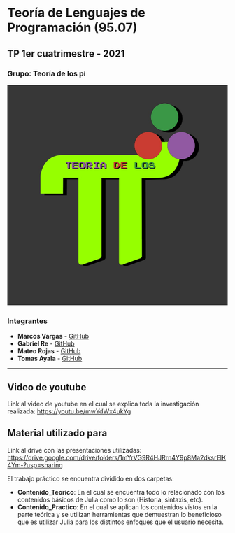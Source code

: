 # Teoría de Lenguajes de Programación (95.07)

## TP 1er cuatrimestre - 2021

### Grupo: Teoría de los pi

<img src="https://github.com/Gabriel-Re/TDL-Julia/blob/main/Logo/Logo%20teoria%20de%20los%20pi.jpg?raw=true">

### Integrantes

* **Marcos Vargas** - [GitHub](https://github.com/marcosldvargas)
* **Gabriel Re** - [GitHub](https://github.com/Gabriel-Re)
* **Mateo Rojas** - [GitHub](https://github.com/MateeRojas)
* **Tomas Ayala** - [GitHub](https://github.com/tomasayala)


---

## Video de youtube

Link al video de youtube en el cual se explica toda la investigación realizada: https://youtu.be/mwYdWx4ukYg

## Material utilizado para

Link al drive con las presentaciones utilizadas: https://drive.google.com/drive/folders/1mYrVG9R4HJRrn4Y9p8Ma2dksrEIK4Ym-?usp=sharing

El trabajo práctico se encuentra dividido en dos carpetas:
- **Contenido_Teorico**: En el cual se encuentra todo lo relacionado con los contenidos básicos de Julia como lo son (Historia, sintaxis, etc).
- **Contenido_Practico**: En el cual se aplican los contenidos vistos en la parte teórica y se utilizan herramientas que demuestran lo beneficioso que es utilizar Julia para los distintos enfoques que el usuario necesita.


